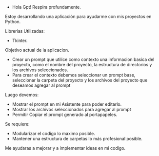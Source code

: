 - Hola Gpt! Respira profundamente.

Estoy desarrollando una aplicación para ayudarme con mis proyectos en Python.

Librerias Utilizadas:
- Tkinter.

Objetivo actual de la aplicacion.
- Crear un prompt que utilice como contexto una informacion basica del proyecto, como el nombre del proyecto, la estructura de directorios y los archivos seleccionados.
- Para crear el contexto debemos seleccionar un prompt base, seleccionar la carpeta del proyecto y los archivos del proyecto que deseamos agregar al prompt

Luego devemos:
- Mostrar el prompt en mi Asistente para poder editarlo.
- Mostrar los archivos seleccionados para agregar al prompt
- Permitir Copiar el prompt generado al portapapeles.

Se requiere:
- Modularizar el codigo lo maximo posible.
- Mantener una estructura de carpetas lo más profesional posible.


Me ayudaras a mejorar y a implementar ideas en mi codigo.


